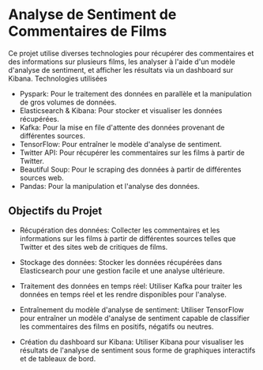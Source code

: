 # Analyse de Sentiment de Commentaires de Films

Ce projet utilise diverses technologies pour récupérer des commentaires et des informations sur plusieurs films, les analyser à l'aide d'un modèle d'analyse de sentiment, et afficher les résultats via un dashboard sur Kibana.
Technologies utilisées

- Pyspark: Pour le traitement des données en parallèle et la manipulation de gros volumes de données.
- Elasticsearch & Kibana: Pour stocker et visualiser les données récupérées.
- Kafka: Pour la mise en file d'attente des données provenant de différentes sources.
- TensorFlow: Pour entraîner le modèle d'analyse de sentiment.
- Twitter API: Pour récupérer les commentaires sur les films à partir de Twitter.
- Beautiful Soup: Pour le scraping des données à partir de différentes sources web.
- Pandas: Pour la manipulation et l'analyse des données.

## Objectifs du Projet

- Récupération des données: Collecter les commentaires et les informations sur les films à partir de différentes sources telles que Twitter et des sites web de critiques de films.

- Stockage des données: Stocker les données récupérées dans Elasticsearch pour une gestion facile et une analyse ultérieure.

- Traitement des données en temps réel: Utiliser Kafka pour traiter les données en temps réel et les rendre disponibles pour l'analyse.

- Entraînement du modèle d'analyse de sentiment: Utiliser TensorFlow pour entraîner un modèle d'analyse de sentiment capable de classifier les commentaires des films en positifs, négatifs ou neutres.

- Création du dashboard sur Kibana: Utiliser Kibana pour visualiser les résultats de l'analyse de sentiment sous forme de graphiques interactifs et de tableaux de bord.
